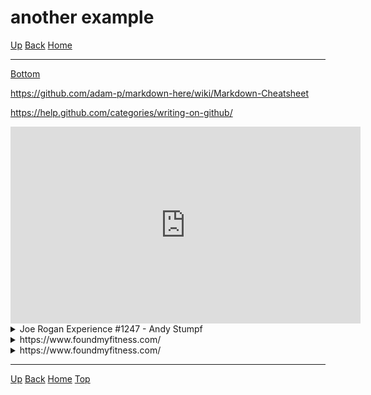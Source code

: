 <span name="header"></span>
# another example

[<i class="fas fa-arrow-circle-up"></i> Up](../index)
[<i class="fas fa-arrow-circle-left"></i> Back](index)
[<i class="fas fa-home"></i> Home](/index)

---
<a href="#footer"><i class="fas fa-asterisk"></i> Bottom</a>
<link rel="stylesheet" href="https://use.fontawesome.com/releases/v5.7.2/css/all.css" integrity="sha384-fnmOCqbTlWIlj8LyTjo7mOUStjsKC4pOpQbqyi7RrhN7udi9RwhKkMHpvLbHG9Sr" crossorigin="anonymous">

https://github.com/adam-p/markdown-here/wiki/Markdown-Cheatsheet

https://help.github.com/categories/writing-on-github/

<div align="center">
    <iframe width="560" height="315" src="https://www.youtube.com/embed/bz1Masw5QDs" frameborder="0" allow="accelerometer; autoplay; encrypted-media; gyroscope; picture-in-picture" allowfullscreen></iframe>
</div>
<details>
    <summary>Joe Rogan Experience #1247 - Andy Stumpf</summary>
    <blockquote cite="https://www.youtube.com/watch?v=bz1Masw5QDs" style="padding-top:2px;padding-bottom:2px;">
        <div align="center">
    <iframe width="560" height="315" src="https://www.youtube.com/embed/bz1Masw5QDs" frameborder="0" allow="accelerometer; autoplay; encrypted-media; gyroscope; picture-in-picture" allowfullscreen></iframe>
</div>
    </blockquote>
</details>

<details>
    <summary>https://www.foundmyfitness.com/</summary>
    <blockquote cite="https://www.foundmyfitness.com/" style="padding-top:2px;padding-bottom:2px;">
        <section>
            <img src="https://www.foundmyfitness.com/favicon.ico" width="16" height="16">
            <i>www.foundmyfitness.com</i>
        </section>
        <section>
            <a href="https://www.foundmyfitness.com/">
                <b>FoundMyFitness</b>
            </a>
        </section>
        <section>
            Promoting strategies to increase healthspan, well-being, cognitive and physical performance through deeper understandings of nutrition, genetics, and cell biology.
        </section>
        <section>
            <img src="https://www.foundmyfitness.com/images/fmf-og-image.jpg">
        </section>
    </blockquote>
</details>

<details>
    <summary>https://www.foundmyfitness.com/</summary>
    <blockquote cite="https://www.foundmyfitness.com/" style="padding-top:2px;padding-bottom:2px;">
        <div align="center">
    <iframe width="852" height="315" src="https://www.foundmyfitness.com/" frameborder="0"></iframe>
</div>
    </blockquote>
</details>


---
<span name="footer"></span>
[<i class="fas fa-arrow-circle-up"></i> Up](../index)
[<i class="fas fa-arrow-circle-left"></i> Back](index)
[<i class="fas fa-home"></i> Home](/index)
<a href="#header"><i class="fas fa-asterisk"></i> Top</a>
